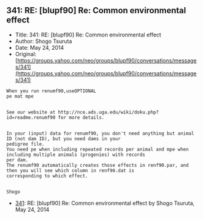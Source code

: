 ## 341: RE: [blupf90] Re: Common environmental effect

- Title: 341: RE: [blupf90] Re: Common environmental effect
- Author: Shogo Tsuruta
- Date: May 24, 2014
- Original: [https://groups.yahoo.com/neo/groups/blupf90/conversations/messages/341](https://groups.yahoo.com/neo/groups/blupf90/conversations/messages/341)

```
When you run renumf90,useOPTIONAL
pe mat mpe


See our website at http://nce.ads.uga.edu/wiki/doku.php?id=readme.renumf90 for more details.


In your (input) data for renumf90, you don't need anything but animal ID (not dam ID), but you need dams in your
pedigree file.
You need pe when including repeated records per animal and mpe when including multiple animals (progenies) with records
per dam.
The renumf90 automatically creates those effects in renf90.par, and then you will see which column in renf90.dat is
corresponding to which effect.


Shogo
```

- [341](0341.md): RE: [blupf90] Re: Common environmental effect by Shogo Tsuruta, May 24, 2014

